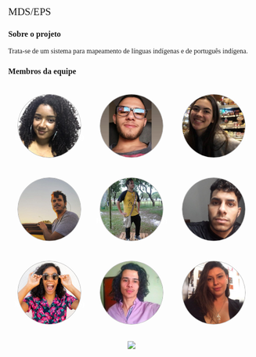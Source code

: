   <h2>MDS/EPS</h2>
  <h3>Sobre o projeto</h3>

  Trata-se de um sistema para mapeamento de línguas indígenas e de português indígena. 
  
  <h3>Membros da equipe</h3>

  <div class="members">
    <div class="member">
      <p>Ingrid Carvalho (MDS)</p>
      <img src="./assets/img/members/Ingrid.jpg" alt="member name">
    </div>
    <div class="member">
      <p>Gabriel Davi (EPS)</p>
      <img src="./assets/img/members/Gabriel.jpeg" alt="member name">
    </div>
    <div class="member">
      <p>Isadora Galvão (MDS)</p>
      <img src="./assets/img/members/Isadora.jpg" alt="member name">
    </div>    
  </div>
  <div class="members">
    <div class="member">
      <p>Hérick Lima (MDS)</p>
      <img src="./assets/img/members/Herick.jpeg" alt="member name">
    </div>
    <div class="member">
      <p>Helder Lourenço (MDS)</p>
      <img src="./assets/img/members/Helder.jpg" alt="member name">
    </div>   
    <div class="member">
      <p>Carlos Rafael (MDS)</p>
      <img src="./assets/img/members/Carlos.jpg" alt="member name">
    </div>
  </div>
  <div class="members">
    <div class="member">
      <p>Micaella Gouveia (EPS)</p>
      <img src="./assets/img/members/Micaella.jpg" alt="member name">
    </div>
    <div class="member">
      <p>Pedro Igor (EPS)</p>
      <img src="./assets/img/members/Pedro.jpeg" alt="member name">
    </div>
    <div class="member">
      <p>Sofia Patrocínio (EPS)</p>
      <img src="./assets/img/members/Sofia.jpg" alt="member name">
    </div>   
  </div>
  <p style="max-width: 900px" align="center"><a href="https://fga.unb.br" target="_blank"><img width="230"src="https://4.bp.blogspot.com/-0aa6fAFnSnA/VzICtBQgciI/AAAAAAAARn4/SxVsQPFNeE0fxkCPVgMWbhd5qIEAYCMbwCLcB/s1600/unb-gama.png"></a></p>
  </p>
</div>

<style>
  .members {
    display: flex; 
    flex-direction: row;
    width: 100%
  }
  .member img {
    position: relative;
    width: 250px;
    opacity: 1;
    border-style: solid;
    border-radius: 200px;
    border-width: 1px; 
    border-color: rgba(0,0,0,0.3);
    z-index: 3;
    transition: opacity 0.5s !important;
  }
  .member img:hover {
    opacity: 0.4;
    z-index: 1;
  }
  .member p:hover  + img {
    opacity: 0.4;
    z-index: 1;
  }
  
 .member {
   display: flex;
   margin: 20px;
   justify-content: center;
  }
 
 .member p {
    position: absolute;
    transform: translate(0, 4.8em);
    z-index: 2;
    color: #fff;
    font-weight: bold;
    font-family: Montserrat;
  }


    @media screen and (max-width: 500px) {
    .member p {
        display: none !important;
    }
    }
 
 
  h2, p {
    font-family: Montserrat !important;
    font-weight: 500;
  }

  h3 {
    font-family: Montserrat !important;
    font-weight: bold;
  }
</style>